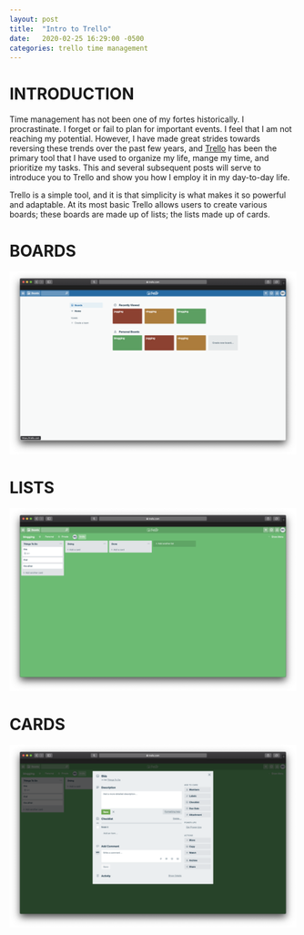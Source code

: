 ```yaml
---
layout: post
title:  "Intro to Trello"
date:   2020-02-25 16:29:00 -0500
categories: trello time management
---
```


# INTRODUCTION
Time management has not been one of my fortes historically. I procrastinate. I forget or fail to plan for important
events. I feel that I am not reaching my potential. However, I have made great strides towards reversing these trends
over the past few years, and [Trello](https://trello.com) has been the primary tool that I have used to organize my
life, mange my time, and prioritize my tasks. This and several subsequent posts will serve to introduce you to Trello
and show you how I employ it in my day-to-day life.

Trello is a simple tool, and it is that simplicity is what makes it so powerful and adaptable. At its most basic Trello
allows users to create various boards; these boards are made up of lists; the lists made up of cards.

# BOARDS
![boards][trello-board]

# LISTS
![lists][trello-list]

# CARDS
![cards][trello-card]

[trello-board]: /assets/trello/trello-home.png
[trello-list]:  /assets/trello/trello-board.png
[trello-card]:  /assets/trello/trello-card.png